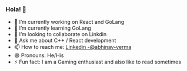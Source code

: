 ### Hola! 👋

- 🔭 I’m currently working on React and GoLang
- 🌱 I’m currently learning GoLang
- 👯 I’m looking to collaborate on Linkdin
- 💬 Ask me about C++ / React development
- 📫 How to reach me: [Linkedin -@abhinav-verma](https://www.linkedin.com/in/abhinav-verma-383a5a1b7)
- 😄 Pronouns: He/His
- ⚡ Fun fact: I am a Gaming enthusiast and also like to read sometimes
